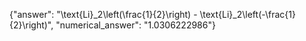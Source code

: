 {"answer": "\\text{Li}_2\\left(\\frac{1}{2}\\right) - \\text{Li}_2\\left(-\\frac{1}{2}\\right)", "numerical_answer": "1.0306222986"}